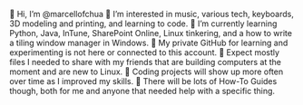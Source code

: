 👋 Hi, I’m @marcellofchua
👀 I’m interested in music, various tech, keyboards, 3D modeling and printing, and learning to code.
🌱 I’m currently learning Python, Java, InTune, SharePoint Online, Linux tinkering, and a how to write a tiling window manager in Windows.
🚧 My private GitHub for learning and experimenting is not here or connected to this account.
🚧 Expect mostly files I needed to share with my friends that are building computers at the moment and are new to Linux.
🚧 Coding projects will show up more often over time as I improved my skills.
🚧 There will be lots of How-To Guides though, both for me and anyone that needed help with a specific thing.
